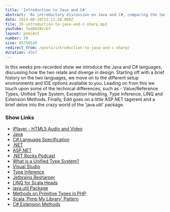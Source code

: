 ```yaml
---
title: 'Introduction to Java and C#'
abstract: 'An introductory discussion on Java and C#, comparing the two languages.'
date: 2014-08-20T12:11:38.000Z
file: 39-introduction-to-java-and-c-sharp.mp3
youtube: 7wqUm1BccbY
layout: podcast
number: 39
size: 45758549
redirect_from: /posts/introduction-to-java-and-c-sharp/
duration: 4567
---
```


In this weeks pre-recorded show we introduce the Java and C# languages, discussing how the two relate and diverge in design.
Starting off with a brief history on the two languages, we move on to the different setup environments and IDE options available to you.
Leading on from this we touch upon some of the technical differences, such as - Value/Reference Types, Unified Type System, Exception Handling, Type Inference, LINQ and Extension Methods.
Finally, Edd goes on a little ASP.NET tagerent and a brief delve into the crazy world of the 'java.util' package.

### Show Links

- [jPlayer - HTML5 Audio and Video](http://jplayer.org/)
- [Java](http://java.com/)
- [C# Language Specification](http://msdn.microsoft.com/en-GB/library/ms228593.aspx)
- [.NET](http://www.microsoft.com/net)
- [ASP.NET](http://www.asp.net/)
- [.NET Rocks Podcast](http://www.dotnetrocks.com/)
- [What is a Unified Type System?](http://stackoverflow.com/questions/4233112/what-is-a-unified-type-system)
- [Visual Studio](http://msdn.microsoft.com/en-gb/vstudio/)
- [Type Inference](http://en.wikipedia.org/wiki/Type_inference)
- [Jetbrains Resharper](http://www.jetbrains.com/resharper/)
- [LINQ for Scala Heads](http://eed3si9n.com/csharp-linq-for-scala-heads)
- [java.util Package](http://docs.oracle.com/javase/7/docs/api/java/util/package-summary.html)
- [Methods on Primitive Types in PHP](http://nikic.github.io/2014/03/14/Methods-on-primitive-types-in-PHP.html)
- [Scala 'Pimp My Library' Pattern](https://coderwall.com/p/k_1jzw)
- [C# Extension Methods](http://msdn.microsoft.com/en-GB/library/bb383977.aspx)
